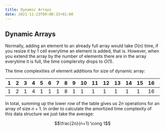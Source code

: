 ```yaml
---
title: Dynamic Arrays
date: 2021-11-23T09:00:33+01:00
---
```

## Dynamic Arrays
Normally, adding an element to an already full array would take $O(n)$ time, if you resize it by 1 cell everytime an element is added, that is. However, when you extend the array by the number of elements there are in the array everytime it is full, the time complerxity drops to $O(1)$.

The time complexities of element additions for size of dynamic array:

| 1   | 2   | 3   | 4   | 5   | 6   | 7   | 8   | 9   | 10  | 11  | 12  | 13  | 14  | 15  | 16  | 17  |
| --- | --- | --- | --- | --- | --- | --- | --- | --- | --- | --- | --- | --- | --- | --- | --- | --- |
| 1   | 2   | 1   | 4   | 1   | 1   | 1   | 8   | 1   | 1   | 1   | 1   | 1   | 1   | 1   | 16  | 1   |

In total, summing up the lower row of the table gives us $2n$ operations for an array of size $n+1$. In order to calculate the amortized time complexity of this data structure we just take the average:

$$\frac{2n}{n+1} \cong 1$$